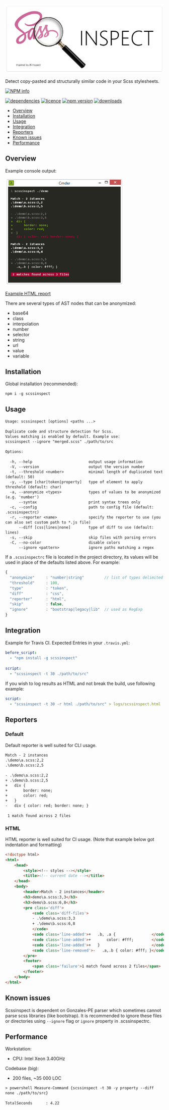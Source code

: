 ![jsinspect](images/scssinspect-logo2shadow.png)

Detect copy-pasted and structurally similar code in your Scss stylesheets.

[![NPM info](https://nodei.co/npm/scssinspect.png?downloads=true)](https://nodei.co/npm/scssinspect.png?downloads=true)

[![dependencies](https://david-dm.org/jsek/scssinspect.png)](https://david-dm.org/jsek/scssinspect) 
[![licence](https://img.shields.io/npm/l/scssinspect.svg)](https://github.com/jsek/scssinspect/blob/master/LICENSE)
[![npm version](http://img.shields.io/npm/v/scssinspect.svg)](https://npmjs.org/package/scssinspect) 
[![downloads](https://img.shields.io/npm/dm/scssinspect.svg)](https://npmjs.org/package/scssinspect) 

* [Overview](#overview)
* [Installation](#installation)
* [Usage](#usage)
* [Integration](#integration)
* [Reporters](#reporters)
* [Known issues](#known-issues)
* [Performance](#performance)

## Overview

Example console output:

![screenshot](images/screenshot_0.1.4.png)

[Example HTML report](https://github.com/jsek/scssinspect/blob/master/images/html-reporter_0.2.1.png)

There are several types of AST nodes that can be anonymized:
- base64
- class
- interpolation
- number
- selector
- string
- url
- value
- variable

## Installation

Global installation (recommended):

```
npm i -g scssinspect
```

## Usage

```
Usage: scssinspect [options] <paths ...>

Duplicate code and structure detection for Scss.
Values matching is enabled by default. Example use:
scssinspect --ignore "merged.scss" ./path/to/src

Options:

  -h, --help                         output usage information
  -V, --version                      output the version number
  -t, --threshold <number>           minimal length of duplicated text (default: 50)
  -y, --type [char|token|property]   type of element to apply threshold (default: char)
  -a, --anonymize <types>            types of values to be anonymized (e.g. 'number')
      --syntax                       print syntax trees only
  -c, --config                       path to config file (default: .scssinspectrc)
  -r, --reporter <name>              specify the reporter to use (you can also set custom path to *.js file)
      --diff [css|lines|none]        type of diff to use (default: lines)
  -s, --skip                         skip files with parsing errors
  -C, --no-color                     disable colors
      --ignore <pattern>             ignore paths matching a regex
```

If a `.scssinspectrc` file is located in the project directory, its values will
be used in place of the defaults listed above. For example:

``` javascript
{
  "anonymize"     : "number|string"         // list of types delimited by '|'
  "threshold"     : 100,
  "type"          : "token",
  "diff"          : "css",
  "reporter"      : "html",
  "skip"          : false,
  "ignore"        : "bootstrap|legacy|lib"  // used as RegExp
}
```

## Integration

Example for Travis CI. Expected Entries in your `.travis.yml`:

``` yaml
before_script:
  - "npm install -g scssinspect"

script:
  - "scssinspect -t 30 ./path/to/src"
```

If you wish to log results as HTML and not break the build, use following example:

``` yaml
script:
  - "scssinspect -t 30 -r html ./path/to/src" > logs/scssinspect.html || true
```

## Reporters

### Default

Default reporter is well suited for CLI usage. 

```
Match - 2 instances
.\demo\a.scss:2,2
.\demo\b.scss:2,5

- .\demo\a.scss:2,2
+ .\demo\b.scss:2,5
+   div {
+       border: none;
+       color: red;
+   }
-   div { color: red; border: none; }

 1 match found across 2 files
```

### HTML

HTML reporter is well suited for CI usage. (Note that example below got indentation and formatting)

```html
<!doctype html>
<html>
    <head>
        <style><!-- styles --></style>
        <title><!-- current date --></title>
    </head>
    <body>
        <header>Match - 2 instances</header>
        <h3>demo\a.scss:3,3</h3>
        <h3>demo\b.scss:6,8</h3>
        <pre class='diff'>
            <code class='diff-files'>
            - .\demo\a.scss:3,3
            + .\demo\b.scss:6,8
            </code>
            <code class='line-added'>+   .b, .a {                </code>
            <code class='line-added'>+       color: #fff;        </code>
            <code class='line-added'>+   }                       </code>
            <code class='line-removed'>-   .a,.b { color: #fff; }</code>
        </pre>
        <footer>
            <span class='failure'>1 match found across 2 files</span>
        </footer>
    </body>
</html>
```

## Known issues

Scssinspect is dependent on Gonzales-PE parser which sometimes cannot parse scss 
libraries (like bootstrap). It is recommended to ignore these files or directories 
using `--ignore` flag or `ignore` property in .scssinspectrc. 

## Performance

Workstation:
- CPU: Intel Xeon 3.40GHz

Codebase (big):
- 200 files,  ~35 000 LOC

```
> powershell Measure-Command {scssinspect -t 30 -y property --diff none ./path/to/src}

TotalSeconds      : 4.22
```